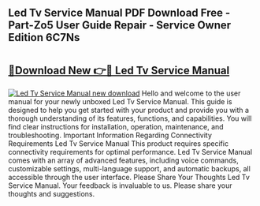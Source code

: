 ## Led Tv Service Manual PDF Download Free - Part-Zo5 User Guide Repair - Service Owner Edition 6C7Ns

# <h2><a href="http://cf22389.oget.top/?id=Led+Tv+Service+Manual">🔗Download New 👉🔴 Led Tv Service Manual</a></h2>

[![Led Tv Service Manual new download](https://i.imgur.com/5g1atiW.png)](http://cf22389.oget.top/?id=Led+Tv+Service+Manual)
Hello and welcome to the user manual for your newly unboxed Led Tv Service Manual. This guide is designed to help you get started with your product and provide you with a thorough understanding of its features, functions, and capabilities. You will find clear instructions for installation, operation, maintenance, and troubleshooting. Important Information Regarding Connectivity Requirements Led Tv Service Manual This product requires specific connectivity requirements for optimal performance. Led Tv Service Manual comes with an array of advanced features, including voice commands, customizable settings, multi-language support, and automatic backups, all accessible through the user interface. Please Share Your Thoughts Led Tv Service Manual. Your feedback is invaluable to us. Please share your thoughts and suggestions.
